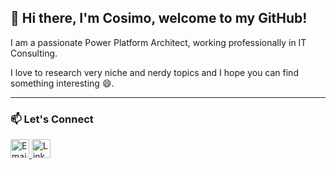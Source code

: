 ## 👋 Hi there, I'm Cosimo, welcome to my GitHub!

I am a passionate Power Platform Architect, working professionally in IT Consulting.

I love to research very niche and nerdy topics and I hope you can find something interesting 😄.

---

### 📫 Let's Connect
<p align="left">
    <a href="mailto:cosimo.grassi95@gmail.com">
    <img src="https://cdn-icons-png.flaticon.com/512/561/561127.png" alt="Email" width="30" height="30" />
  </a>
  <a href="https://www.linkedin.com/in/cosimo-grassi/" target="_blank">
    <img src="https://cdn.jsdelivr.net/gh/devicons/devicon/icons/linkedin/linkedin-original.svg" alt="LinkedIn" width="30" height="30" />
  </a>
</p>
